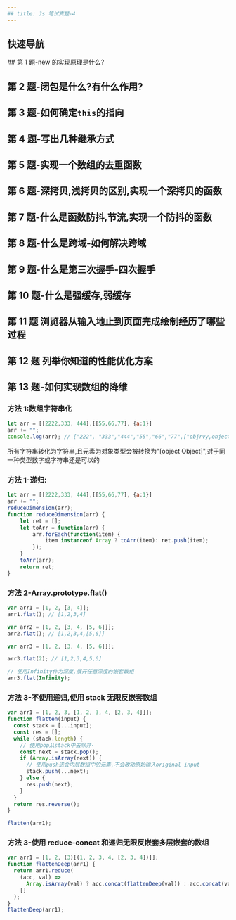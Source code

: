 ```yaml
---
## title: Js 笔试真题-4
---
```


## 快速导航

<TOC/>
## 第 1 题-new 的实现原理是什么?

## 第 2 题-闭包是什么?有什么作用?

## 第 3 题-如何确定`this`的指向

## 第 4 题-写出几种继承方式

## 第 5 题-实现一个数组的去重函数

## 第 6 题-深拷贝,浅拷贝的区别,实现一个深拷贝的函数

## 第 7 题-什么是函数防抖,节流,实现一个防抖的函数

## 第 8 题-什么是跨域-如何解决跨域

## 第 9 题-什么是第三次握手-四次握手

## 第 10 题-什么是强缓存,弱缓存

## 第 11 题 浏览器从输入地止到页面完成绘制经历了哪些过程

## 第 12 题 列举你知道的性能优化方案

## 第 13 题-如何实现数组的降维

### 方法 1:数组字符串化

```js
let arr = [[2222,333, 444],[[55,66,77], {a:1}]
arr += "";
console.log(arr); // ["222", "333","444","55","66","77",["objrvy,onject"]
```

所有字符串转化为字符串,且元素为对象类型会被转换为"[object Object]",对于同一种类型数字或字符串还是可以的

### 方法 1-**递归:**

```js
let arr = [[2222,333, 444],[[55,66,77], {a:1}]
arr += "";
reduceDimension(arr);
function reduceDimension(arr) {
	let ret = [];
	let toArr = function(arr) {
		arr.forEach(function(item) {
			item instanceof Array ? toArr(item): ret.push(item);
		});
	}
	toArr(arr);
	return ret;
}

```

### 方法 2-Array.prototype.flat()

```js
var arr1 = [1, 2, [3, 4]];
arr1.flat(); // [1,2,3,4]

var arr2 = [1, 2, [3, 4, [5, 6]]];
arr2.flat(); // [1,2,3,4,[5,6]]

var arr3 = [1, 2, [3, 4, [5, 6]]];

arr3.flat(2); // [1,2,3,4,5,6]

// 使用Infinity作为深度,展开任意深度的嵌套数组
arr3.flat(Infinity);
```

### 方法 3-不使用递归,使用 stack 无限反嵌套数组

```js
var arr1 = [1, 2, 3, [1, 2, 3, 4, [2, 3, 4]]];
function flatten(input) {
  const stack = [...input];
  const res = [];
  while (stack.length) {
    // 使用pop从stack中去除并·
    const next = stack.pop();
    if (Array.isArray(next)) {
      // 使用push送会内层数组中的元素,不会改动原始输入original input
      stack.push(...next);
    } else {
      res.push(next);
    }
  }
  return res.reverse();
}

flatten(arr1);
```

### 方法 3-使用 reduce-concat 和递归无限反嵌套多层嵌套的数组

```js
var arr1 = [1, 2, (3)[(1, 2, 3, 4, [2, 3, 4])]];
function flattenDeep(arr1) {
  return arr1.reduce(
    (acc, val) =>
      Array.isArray(val) ? acc.concat(flattenDeep(val)) : acc.concat(val),
    []
  );
}
flattenDeep(arr1);
```
